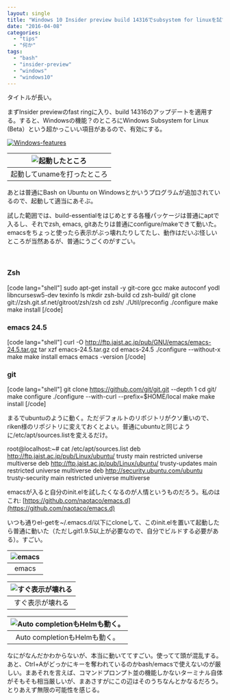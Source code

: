 ```yaml
---
layout: single
title: "Windows 10 Insider preview build 14316でsubsystem for linuxを試す"
date: "2016-04-08"
categories: 
  - "tips"
  - "何か"
tags: 
  - "bash"
  - "insider-preview"
  - "windows"
  - "windows10"
---
```


タイトルが長い。

まずInsider previewのfast ringに入り、build 14316のアップデートを適用する。すると、Windowsの機能？のところにWindows Subsystem for Linux (Beta）という超かっこいい項目があるので、有効にする。

[![Windows-features](https://blog.naotaco.com/assets/images/posts/2016/04/Windows-features.png)](https://blog.naotaco.com/assets/images/posts/2016/04/Windows-features.png)

| ![起動したところ](https://blog.naotaco.com/assets/images/posts/2016/04/bash-on-windows.png) |
|:--:|
|  起動してunameを打ったところ |

あとは普通にBash on Ubuntu on Windowsとかいうプログラムが追加されているので、起動して適当にあそぶ。

試した範囲では、build-essentialをはじめとする各種パッケージは普通にaptで入るし、それでzsh, emacs, gitあたりは普通にconfigure/makeできて動いた。emacsをちょっと使ったら表示がぶっ壊れたりしてたし、動作はだいぶ怪しいところが当然あるが、普通にうごくのがすごい。

 

### Zsh

\[code lang="shell"\] sudo apt-get install -y git-core gcc make autoconf yodl libncursesw5-dev texinfo ls mkdir zsh-build cd zsh-build/ git clone git://zsh.git.sf.net/gitroot/zsh/zsh cd zsh/ ./Util/preconfig ./configure make make install \[/code\]

### emacs 24.5

\[code lang="shell"\] curl -O http://ftp.jaist.ac.jp/pub/GNU/emacs/emacs-24.5.tar.gz tar xzf emacs-24.5.tar.gz cd emacs-24.5 ./configure --without-x make make install emacs emacs -version \[/code\]

### git

\[code lang="shell"\] git clone https://github.com/git/git.git --depth 1 cd git/ make configure ./configure --with-curl --prefix=$HOME/local make make install \[/code\]

まるでubuntuのように動く。ただデフォルトのリポジトリがクソ重いので、riken様のリポジトリに変えておくとよい。普通にubuntuと同じように/etc/apt/sources.listを変えるだけ。

root@localhost:~# cat /etc/apt/sources.list
deb http://ftp.jaist.ac.jp/pub/Linux/ubuntu/ trusty main restricted universe multiverse
deb http://ftp.jaist.ac.jp/pub/Linux/ubuntu/ trusty-updates main restricted universe multiverse
deb http://security.ubuntu.com/ubuntu trusty-security main restricted universe multiverse

emacsが入ると自分のinit.elを試したくなるのが人情というものだろう。私のはこれ: [https://github.com/naotaco/emacs.d](https://github.com/naotaco/emacs.d)

いつも通りel-getを~/.emacs.d/以下にcloneして、このinit.elを置いて起動したら普通に動いた（ただしgit1.9.5以上が必要なので、自分でビルドする必要がある）。すごい。

| ![emacs](https://blog.naotaco.com/assets/images/posts/2016/04/emacs-ok.png) |
|:--:|
|  emacs |

| ![すぐ表示が壊れる](https://blog.naotaco.com/assets/images/posts/2016/04/emacs-ng.png) |
|:--:|
|  すぐ表示が壊れる |

| ![Auto completionもHelmも動く。](https://blog.naotaco.com/assets/images/posts/2016/04/emacs-helm.png) |
|:--:|
|  Auto completionもHelmも動く。 |

なにがなんだかわからないが、本当に動いててすごい。使ってて頭が混乱する。あと、Ctrl+Aがどっかにキーを奪われているのかbash/emacsで使えないのが厳しい。まあそれを言えば、コマンドプロンプト並の機能しかないターミナル自体がそもそも相当厳しいが、まあさすがにこの辺はそのうちなんとかなるだろう。とりあえず無限の可能性を感じる。
